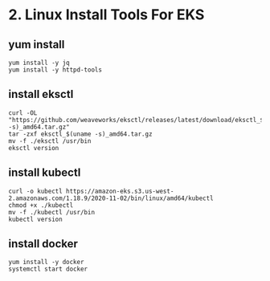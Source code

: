 
# 2. Linux Install Tools For EKS

## yum install
```
yum install -y jq
yum install -y httpd-tools
```

## install eksctl
```
curl -OL "https://github.com/weaveworks/eksctl/releases/latest/download/eksctl_$(uname -s)_amd64.tar.gz"
tar -zxf eksctl_$(uname -s)_amd64.tar.gz
mv -f ./eksctl /usr/bin
eksctl version

```
## install kubectl
```
curl -o kubectl https://amazon-eks.s3.us-west-2.amazonaws.com/1.18.9/2020-11-02/bin/linux/amd64/kubectl
chmod +x ./kubectl
mv -f ./kubectl /usr/bin
kubectl version
```
## install docker
```
yum install -y docker
systemctl start docker
```